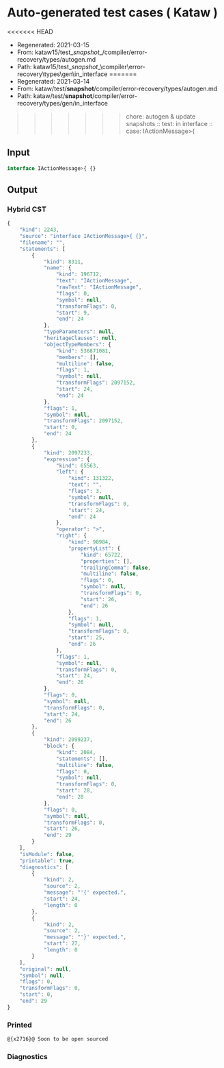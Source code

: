 # Auto-generated test cases ( Kataw )
<<<<<<< HEAD
- Regenerated: 2021-03-15
- From: kataw15/test\__snapshot__/compiler/error-recovery/types/autogen.md
- Path: kataw15/test\__snapshot__\compiler\error-recovery\types\gen\in_interface
=======
- Regenerated: 2021-03-14
- From: kataw/test/__snapshot__/compiler/error-recovery/types/autogen.md
- Path: kataw/test/__snapshot__/compiler/error-recovery/types/gen/in_interface
>>>>>>> chore: autogen & update snapshots
> :: test: in interface
> :: case: IActionMessage>{
## Input

`````js
interface IActionMessage>{ {}
`````

## Output

### Hybrid CST

```javascript
{
    "kind": 2243,
    "source": "interface IActionMessage>{ {}",
    "filename": "",
    "statements": [
        {
            "kind": 8311,
            "name": {
                "kind": 196712,
                "text": "IActionMessage",
                "rawText": "IActionMessage",
                "flags": 0,
                "symbol": null,
                "transformFlags": 0,
                "start": 9,
                "end": 24
            },
            "typeParameters": null,
            "heritageClauses": null,
            "objectTypeMembers": {
                "kind": 536871081,
                "members": [],
                "multiline": false,
                "flags": 1,
                "symbol": null,
                "transformFlags": 2097152,
                "start": 24,
                "end": 24
            },
            "flags": 1,
            "symbol": null,
            "transformFlags": 2097152,
            "start": 0,
            "end": 24
        },
        {
            "kind": 2097233,
            "expression": {
                "kind": 65563,
                "left": {
                    "kind": 131322,
                    "text": "",
                    "flags": 3,
                    "symbol": null,
                    "transformFlags": 0,
                    "start": 24,
                    "end": 24
                },
                "operator": ">",
                "right": {
                    "kind": 98984,
                    "propertyList": {
                        "kind": 65722,
                        "properties": [],
                        "trailingComma": false,
                        "multiline": false,
                        "flags": 0,
                        "symbol": null,
                        "transformFlags": 0,
                        "start": 26,
                        "end": 26
                    },
                    "flags": 1,
                    "symbol": null,
                    "transformFlags": 0,
                    "start": 25,
                    "end": 26
                },
                "flags": 1,
                "symbol": null,
                "transformFlags": 0,
                "start": 24,
                "end": 26
            },
            "flags": 0,
            "symbol": null,
            "transformFlags": 0,
            "start": 24,
            "end": 26
        },
        {
            "kind": 2099237,
            "block": {
                "kind": 2084,
                "statements": [],
                "multiline": false,
                "flags": 0,
                "symbol": null,
                "transformFlags": 0,
                "start": 28,
                "end": 28
            },
            "flags": 0,
            "symbol": null,
            "transformFlags": 0,
            "start": 26,
            "end": 29
        }
    ],
    "isModule": false,
    "printable": true,
    "diagnostics": [
        {
            "kind": 2,
            "source": 2,
            "message": "'{' expected.",
            "start": 24,
            "length": 0
        },
        {
            "kind": 2,
            "source": 2,
            "message": "'}' expected.",
            "start": 27,
            "length": 0
        }
    ],
    "original": null,
    "symbol": null,
    "flags": 0,
    "transformFlags": 0,
    "start": 0,
    "end": 29
}
```

### Printed

```javascript
@{x2716}@ Soon to be open sourced
```

### Diagnostics

```javascript

```

